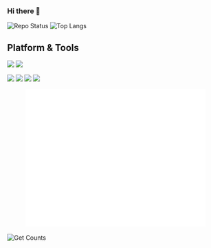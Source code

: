### Hi there 👋

<p align="left">
  <img height="165" src="https://github-readme-stats.vercel.app/api?username=nyable&show_icons=true&count_private=true" alt="Repo Status">
  <img height="165" src="https://github-readme-stats.vercel.app/api/top-langs/?username=nyable&hide=html&layout=compact" alt="Top Langs">
</p>



## Platform & Tools
![](https://img.shields.io/badge/Java-003545?style=flat-square&logo=openjdk)
![](https://img.shields.io/badge/JavaScript-003545?style=flat-square&logo=JavaScript)

![](https://img.shields.io/badge/Windows-11-red?style=flat-square&logo=windows&logoColor=ffffff)
![](https://img.shields.io/badge/Ubuntu-22.04-red?style=flat-square&logo=Ubuntu)
![](https://img.shields.io/badge/IDE-IntelliJ%20IDEA-red?style=flat-square&logo=IntelliJ%20IDEA)
![](https://img.shields.io/badge/IDE-Visual%20Studio%20Code-red?style=flat-square&logo=Visual%20Studio%20Code)





<p align="center">
  <img height="320" src="images/metrics.general.svg" alt="Top Langs">
</p>

<img width="80" src="https://count.getloli.com/get/@nyable" alt="Get Counts">

